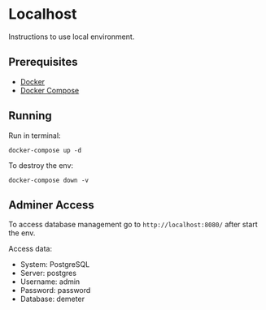 # Localhost

Instructions to use local environment.

## Prerequisites

- [Docker](https://docs.docker.com/engine/install/)
- [Docker Compose](https://docs.docker.com/compose/install/)

## Running

Run in terminal:

```shell
docker-compose up -d
```

To destroy the env:

```shell
docker-compose down -v
```

## Adminer Access

To access database management go to `http://localhost:8080/` after start the env.

Access data:

- System: PostgreSQL
- Server: postgres
- Username: admin
- Password: password
- Database: demeter
